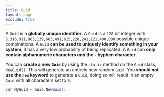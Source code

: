 ```yaml
---
title: Guid
layout: page
exclude: true
---
```


A `Guid` is a **globally unique identifier**. A `Guid` is a `128` bit integer with `5,316,911,983,139,663,491,615,228,241,121,400,000` possible unique combinations. A `Guid` **can be used to uniquely identify something in your system**, it has a very low probability of being replicated. A `Guid` can **only contain alphanumeric characters *and* the `-` hyphen character**.

You can **create a new `Guid`** by using the `static` method on the `Guid` class, `NewGuid()`. This will generate an entirely new random `Guid`. You **should not use the `new` keyword** to generate a `Guid`, doing so will result in an empty `Guid` with all characters set to `0`.
```csharp
var MyGuid = Guid.NewGuid();
```



<!--stackedit_data:
eyJoaXN0b3J5IjpbMTgxODY3MDc1MSwxOTgyMjYyMjIzXX0=
-->